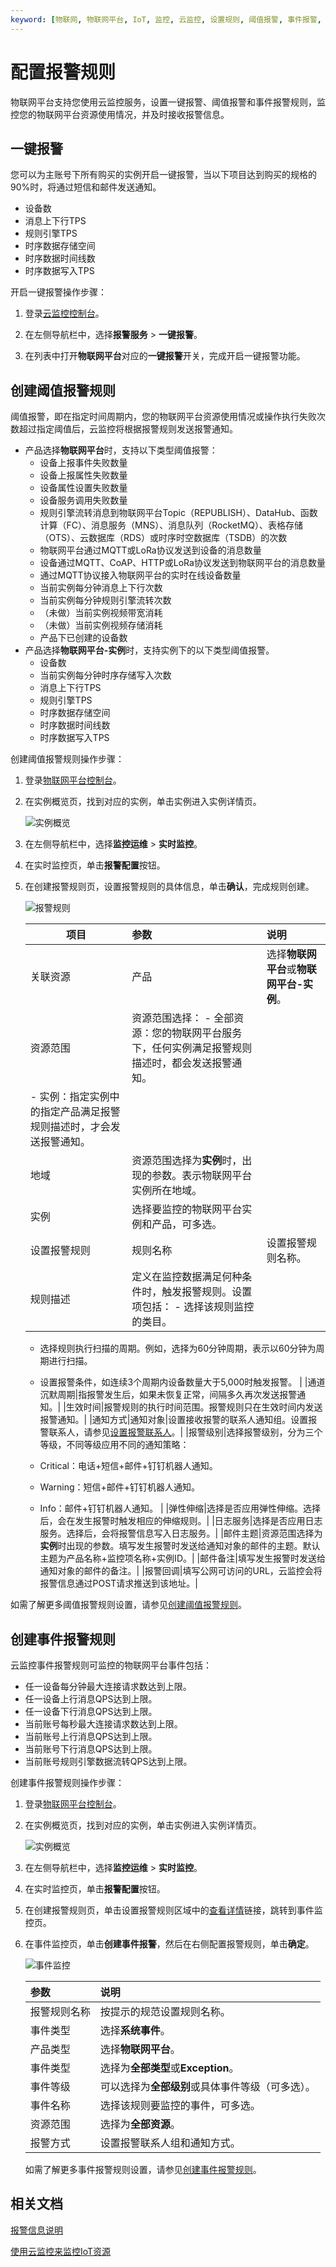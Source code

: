 ```yaml
---
keyword: [物联网, 物联网平台, IoT, 监控, 云监控, 设置规则, 阈值报警, 事件报警, 发送报警信息]
---
```


# 配置报警规则

物联网平台支持您使用云监控服务，设置一键报警、阈值报警和事件报警规则，监控您的物联网平台资源使用情况，并及时接收报警信息。

## 一键报警

您可以为主账号下所有购买的实例开启一键报警，当以下项目达到购买的规格的90%时，将通过短信和邮件发送通知。

-   设备数
-   消息上下行TPS
-   规则引擎TPS
-   时序数据存储空间
-   时序数据时间线数
-   时序数据写入TPS

开启一键报警操作步骤：

1.  登录[云监控控制台](https://cloudmonitor.console.aliyun.com/)。

2.  在左侧导航栏中，选择**报警服务** \> **一键报警**。

3.  在列表中打开**物联网平台**对应的**一键报警**开关，完成开启一键报警功能。


## 创建阈值报警规则

阈值报警，即在指定时间周期内，您的物联网平台资源使用情况或操作执行失败次数超过指定阈值后，云监控将根据报警规则发送报警通知。

-   产品选择**物联网平台**时，支持以下类型阈值报警：
    -   设备上报事件失败数量
    -   设备上报属性失败数量
    -   设备属性设置失败数量
    -   设备服务调用失败数量
    -   规则引擎流转消息到物联网平台Topic（REPUBLISH）、DataHub、函数计算（FC）、消息服务（MNS）、消息队列（RocketMQ）、表格存储（OTS）、云数据库（RDS）或时序时空数据库（TSDB）的次数
    -   物联网平台通过MQTT或LoRa协议发送到设备的消息数量
    -   设备通过MQTT、CoAP、HTTP或LoRa协议发送到物联网平台的消息数量
    -   通过MQTT协议接入物联网平台的实时在线设备数量
    -   当前实例每分钟消息上下行次数
    -   当前实例每分钟规则引擎流转次数
    -   （未做）当前实例视频带宽消耗
    -   （未做）当前实例视频存储消耗
    -   产品下已创建的设备数
-   产品选择**物联网平台-实例**时，支持实例下的以下类型阈值报警。
    -   设备数
    -   当前实例每分钟时序存储写入次数
    -   消息上下行TPS
    -   规则引擎TPS
    -   时序数据存储空间
    -   时序数据时间线数
    -   时序数据写入TPS

创建阈值报警规则操作步骤：

1.  登录[物联网平台控制台](http://iot.console.aliyun.com/)。

2.  在实例概览页，找到对应的实例，单击实例进入实例详情页。

    ![实例概览](https://static-aliyun-doc.oss-accelerate.aliyuncs.com/assets/img/zh-CN/8727475061/p174584.png)

3.  在左侧导航栏中，选择**监控运维** \> **实时监控**。

4.  在实时监控页，单击**报警配置**按钮。

5.  在创建报警规则页，设置报警规则的具体信息，单击**确认**，完成规则创建。

    ![报警规则](https://static-aliyun-doc.oss-accelerate.aliyuncs.com/assets/img/zh-CN/2659549951/p111310.png)

    |项目|参数|说明|
    |--|:-|:-|
    |关联资源|产品|选择**物联网平台**或**物联网平台-实例**。|
    |资源范围|资源范围选择：     -   全部资源：您的物联网平台服务下，任何实例满足报警规则描述时，都会发送报警通知。
    -   实例：指定实例中的指定产品满足报警规则描述时，才会发送报警通知。 |
    |地域|资源范围选择为**实例**时，出现的参数。表示物联网平台实例所在地域。|
    |实例|选择要监控的物联网平台实例和产品，可多选。|
    |设置报警规则|规则名称|设置报警规则名称。|
    |规则描述|定义在监控数据满足何种条件时，触发报警规则。设置项包括：     -   选择该规则监控的类目。
    -   选择规则执行扫描的周期。例如，选择为60分钟周期，表示以60分钟为周期进行扫描。
    -   设置报警条件，如连续3个周期内设备数量大于5,000时触发报警。 |
    |通道沉默周期|指报警发生后，如果未恢复正常，间隔多久再次发送报警通知。|
    |生效时间|报警规则的执行时间范围。报警规则只在生效时间内发送报警通知。|
    |通知方式|通知对象|设置接收报警的联系人通知组。设置报警联系人，请参见[设置报警联系人](/cn.zh-CN/最佳实践/监控运维/使用云监控监控IoT资源/设置报警联系人.md)。|
    |报警级别|选择报警级别，分为三个等级，不同等级应用不同的通知策略：

    -   Critical：电话+短信+邮件+钉钉机器人通知。
    -   Warning：短信+邮件+钉钉机器人通知。
    -   Info：邮件+钉钉机器人通知。 |
    |弹性伸缩|选择是否应用弹性伸缩。选择后，会在发生报警时触发相应的伸缩规则。|
    |日志服务|选择是否应用日志服务。选择后，会将报警信息写入日志服务。|
    |邮件主题|资源范围选择为**实例**时出现的参数。填写发生报警时发送给通知对象的邮件的主题。默认主题为产品名称+监控项名称+实例ID。|
    |邮件备注|填写发生报警时发送给通知对象的邮件的备注。|
    |报警回调|填写公网可访问的URL，云监控会将报警信息通过POST请求推送到该地址。|


如需了解更多阈值报警规则设置，请参见[创建阈值报警规则](/cn.zh-CN/报警服务/报警规则/创建阈值报警规则.md)。

## 创建事件报警规则

云监控事件报警规则可监控的物联网平台事件包括：

-   任一设备每分钟最大连接请求数达到上限。
-   任一设备上行消息QPS达到上限。
-   任一设备下行消息QPS达到上限。
-   当前账号每秒最大连接请求数达到上限。
-   当前账号上行消息QPS达到上限。
-   当前账号下行消息QPS达到上限。
-   当前账号规则引擎数据流转QPS达到上限。

创建事件报警规则操作步骤：

1.  登录[物联网平台控制台](http://iot.console.aliyun.com/)。

2.  在实例概览页，找到对应的实例，单击实例进入实例详情页。

    ![实例概览](https://static-aliyun-doc.oss-accelerate.aliyuncs.com/assets/img/zh-CN/8727475061/p174584.png)

3.  在左侧导航栏中，选择**监控运维** \> **实时监控**。

4.  在实时监控页，单击**报警配置**按钮。

5.  在创建报警规则页，单击设置报警规则区域中的[查看详情](https://cloudmonitor.console.aliyun.com/#/eventmonitoring/alarmrules)链接，跳转到事件监控页。

6.  在事件监控页，单击**创建事件报警**，然后在右侧配置报警规则，单击**确定**。

    ![事件监控](https://static-aliyun-doc.oss-accelerate.aliyuncs.com/assets/img/zh-CN/2659549951/p50752.png)

    |参数|说明|
    |:-|:-|
    |报警规则名称|按提示的规范设置规则名称。|
    |事件类型|选择**系统事件**。|
    |产品类型|选择**物联网平台**。|
    |事件类型|选择为**全部类型**或**Exception**。|
    |事件等级|可以选择为**全部级别**或具体事件等级（可多选）。|
    |事件名称|选择该规则要监控的事件，可多选。|
    |资源范围|选择为**全部资源**。|
    |报警方式|设置报警联系人组和通知方式。|

    如需了解更多事件报警规则设置，请参见[创建事件报警规则](/cn.zh-CN/报警服务/报警规则/创建事件报警规则.md)。


## 相关文档

[报警信息说明](/cn.zh-CN/监控运维/实时监控/云监控报警/报警信息说明.md)

[使用云监控来监控IoT资源](/cn.zh-CN/最佳实践/监控运维/使用云监控监控IoT资源/概述.md)

